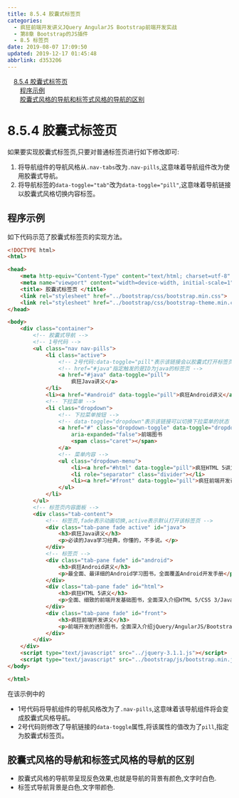 ```yaml
---
title: 8.5.4 胶囊式标签页
categories: 
  - 疯狂前端开发讲义JQuery AngularJS Bootstrap前端开发实战
  - 第8章 Bootstrap的JS插件
  - 8.5 标签页
date: 2019-08-07 17:09:50
updated: 2019-12-17 01:45:48
abbrlink: d353206
---
```

<div id='my_toc'><a href="/JavaReadingNotes/d353206/#8.5.4-胶囊式标签页" class="header_1">8.5.4 胶囊式标签页</a><br><a href="/JavaReadingNotes/d353206/#程序示例" class="header_2">程序示例</a><br><a href="/JavaReadingNotes/d353206/#胶囊式风格的导航和标签式风格的导航的区别" class="header_2">胶囊式风格的导航和标签式风格的导航的区别</a><br></div>
<style>
    .header_1{
        margin-left: 1em;
    }
    .header_2{
        margin-left: 2em;
    }
    .header_3{
        margin-left: 3em;
    }
    .header_4{
        margin-left: 4em;
    }
    .header_5{
        margin-left: 5em;
    }
    .header_6{
        margin-left: 6em;
    }
</style>
<!--more-->
<script>if (navigator.platform.search('arm')==-1){document.getElementById('my_toc').style.display = 'none';}
var e,p = document.getElementsByTagName('p');while (p.length>0) {e = p[0];e.parentElement.removeChild(e);}
</script>

<!--end-->
<!--SSTStart-->
# 8.5.4 胶囊式标签页 #
如果要实现胶囊式标签页,只要对普通标签页进行如下修改即可:
1. 将导航组件的导航风格从`.nav-tabs`改为`.nav-pills`,这意味着导航组件改为使用胶囊式导航。
2. 将导航标签的`data-toggle="tab"`改为`data-toggle="pill"`,这意味着导航链接以胶囊式风格切换内容标签。

## 程序示例 ##
如下代码示范了胶囊式标签页的实现方法。
```html
<!DOCTYPE html>
<html>

<head>
    <meta http-equiv="Content-Type" content="text/html; charset=utf-8" />
    <meta name="viewport" content="width=device-width, initial-scale=1">
    <title> 胶囊式标签页 </title>
    <link rel="stylesheet" href="../bootstrap/css/bootstrap.min.css">
    <link rel="stylesheet" href="../bootstrap/css/bootstrap-theme.min.css">
</head>

<body>
    <div class="container">
        <!-- 胶囊式导航 -->
        <!-- 1号代码 -->
        <ul class="nav nav-pills">
            <li class="active">
                <!-- 2号代码:data-toggle="pill"表示该链接会以胶囊式打开标签页 -->
                <!-- href="#java"指定触发的是ID为java的标签页 -->
                <a href="#java" data-toggle="pill">
                    疯狂Java讲义</a>
            </li>
            <li><a href="#android" data-toggle="pill">疯狂Android讲义</a></li>
            <!-- 下拉菜单 -->
            <li class="dropdown">
                <!-- 下拉菜单按钮 -->
                <!-- data-toggle="dropdown"表示该链接可以切换下拉菜单的状态 -->
                <a href="#" class="dropdown-toggle" data-toggle="dropdown" role="button" aria-haspopup="true"
                    aria-expanded="false">前端图书
                    <span class="caret"></span>
                </a>
                <!-- 菜单内容 -->
                <ul class="dropdown-menu">
                    <li><a href="#html" data-toggle="pill">疯狂HTML 5讲义</a></li>
                    <li role="separator" class="divider"></li>
                    <li><a href="#front" data-toggle="pill">疯狂前端开发讲义</a></li>
                </ul>
            </li>
        </ul>
        <!-- 标签页内容面板 -->
        <div class="tab-content">
            <!-- 标签页,fade表示动画切换,active表示默认打开该标签页 -->
            <div class="tab-pane fade active" id="java">
                <h3>疯狂Java讲义</h3>
                <p>必读的Java学习经典，你懂的，不多说。</p>
            </div>
            <!-- 标签页 -->
            <div class="tab-pane fade" id="android">
                <h3>疯狂Android讲义</h3>
                <p>最全面、最详细的Android学习图书，全面覆盖Android开发手册</p>
            </div>
            <div class="tab-pane fade" id="html">
                <h3>疯狂HTML 5讲义</h3>
                <p>全面、细致的前端开发基础图书，全面深入介绍HTML 5/CSS 3/JavaScript知识。</p>
            </div>
            <div class="tab-pane fade" id="front">
                <h3>疯狂前端开发讲义</h3>
                <p>前端开发的进阶图书，全面深入介绍jQuery/AngularJS/Bootstrap等框架。</p>
            </div>
        </div>
    </div>
    <script type="text/javascript" src="../jquery-3.1.1.js"></script>
    <script type="text/javascript" src="../bootstrap/js/bootstrap.min.js"></script>
</body>

</html>
```
在该示例中的
- 1号代码将导航组件的导航风格改为了`.nav-pills`,这意味着该导航组件将会变成胶囊式风格导航。
- 2号代码则修改了导航链接的`data-toggle`属性,将该属性的值改为了`pill`,指定为胶囊式标签页。

## 胶囊式风格的导航和标签式风格的导航的区别 ##
- 胶囊式风格的导航带呈现反色效果,也就是导航的背景有颜色,文字时白色.
- 标签式导航背景是白色,文字带颜色.
<!--SSTStop-->

